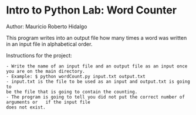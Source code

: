 Intro to Python Lab: Word Counter
===================================
Author: Mauricio Roberto Hidalgo

This program writes into an output file how many times a word was written in an input file in alphabetical order. 

Instructions for the project:

    - Write the name of an input file and an output file as an input once you are on the main directory.
	- Example: $ python wordCount.py input.txt output.txt 
	- input.txt is the file to be used as an input and output.txt is going to 
	be the file that is going to contain the counting.
	- The program is going to tell you did not put the correct number of arguments or 	if the input file 
	does not exist.